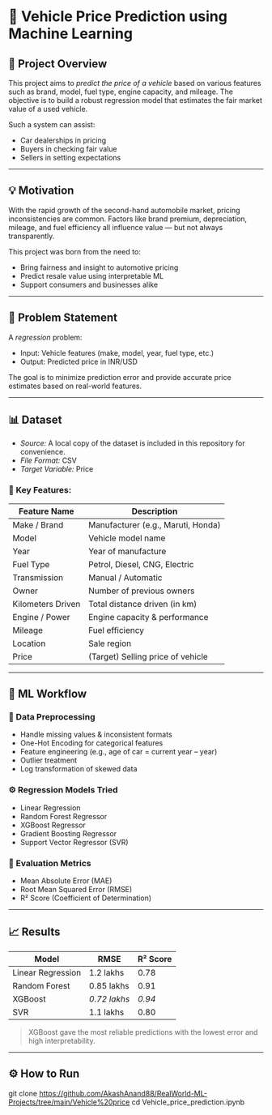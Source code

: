 # 🚗 Vehicle Price Prediction using Machine Learning

## 📌 Project Overview

This project aims to *predict the price of a vehicle* based on various features such as brand, model, fuel type, engine capacity, and mileage. The objective is to build a robust regression model that estimates the fair market value of a used vehicle.

Such a system can assist:
- Car dealerships in pricing
- Buyers in checking fair value
- Sellers in setting expectations

---

## 💡 Motivation

With the rapid growth of the second-hand automobile market, pricing inconsistencies are common. Factors like brand premium, depreciation, mileage, and fuel efficiency all influence value — but not always transparently.

This project was born from the need to:
- Bring fairness and insight to automotive pricing
- Predict resale value using interpretable ML
- Support consumers and businesses alike

---

## 🧠 Problem Statement

A *regression* problem:
- Input: Vehicle features (make, model, year, fuel type, etc.)
- Output: Predicted price in INR/USD

The goal is to minimize prediction error and provide accurate price estimates based on real-world features.

---

## 📊 Dataset

- *Source:* A local copy of the dataset is included in this repository for convenience.
- *File Format:* CSV
- *Target Variable:* Price

### 🔑 Key Features:

| Feature Name       | Description                          |
|--------------------|--------------------------------------|
| Make / Brand       | Manufacturer (e.g., Maruti, Honda)   |
| Model              | Vehicle model name                   |
| Year               | Year of manufacture                  |
| Fuel Type          | Petrol, Diesel, CNG, Electric        |
| Transmission       | Manual / Automatic                   |
| Owner              | Number of previous owners            |
| Kilometers Driven  | Total distance driven (in km)        |
| Engine / Power     | Engine capacity & performance        |
| Mileage            | Fuel efficiency                      |
| Location           | Sale region                          |
| Price              | (Target) Selling price of vehicle    |

---

## 🔧 ML Workflow

### 🧹 Data Preprocessing
- Handle missing values & inconsistent formats
- One-Hot Encoding for categorical features
- Feature engineering (e.g., age of car = current year – year)
- Outlier treatment
- Log transformation of skewed data

### ⚙ Regression Models Tried
- Linear Regression
- Random Forest Regressor
- XGBoost Regressor
- Gradient Boosting Regressor
- Support Vector Regressor (SVR)

### 📏 Evaluation Metrics
- Mean Absolute Error (MAE)
- Root Mean Squared Error (RMSE)
- R² Score (Coefficient of Determination)

---

## 📈 Results

| Model                 | RMSE     | R² Score |
|----------------------|----------|----------|
| Linear Regression     | 1.2 lakhs | 0.78     |
| Random Forest         | 0.85 lakhs | 0.91    |
| XGBoost               | *0.72 lakhs* | *0.94* |
| SVR                   | 1.1 lakhs | 0.80     |

> XGBoost gave the most reliable predictions with the lowest error and high interpretability.

---

## ⚙ How to Run
git clone https://github.com/AkashAnand88/RealWorld-ML-Projects/tree/main/Vehicle%20price
cd Vehicle_price_prediction.ipynb
